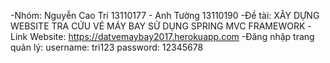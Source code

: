 -Nhóm: Nguyễn Cao Trí 13110177 - Anh Tường 13110190
-Đề tài: XÂY DỰNG WEBSITE TRA CỨU VÉ MÁY BAY SỬ DỤNG SPRING MVC FRAMEWORK
-Link Website: https://datvemaybay2017.herokuapp.com
-Đăng nhập trang quản lý:
  username: tri123
  password: 12345678
